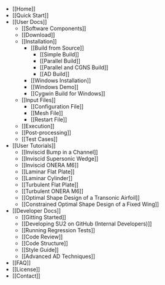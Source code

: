 * [[Home]]
* [[Quick Start]]
* [[User Docs]]
  * [[Software Components]]
  * [[Download]]
  * [[Installation]]
    * [[Build from Source]]
        * [[Simple Build]]
        * [[Parallel Build]]
        * [[Parallel and CGNS Build]]
        * [[AD Build]]
    * [[Windows Installation]]
    * [[Windows Demo]]
    * [[Cygwin Build for Windows]]
  * [[Input Files]]
    * [[Configuration File]]
    * [[Mesh File]]
    * [[Restart File]]
  * [[Execution]]
  * [[Post-processing]]
  * [[Test Cases]]
* [[User Tutorials]]
  * [[Inviscid Bump in a Channel]]
  * [[Inviscid Supersonic Wedge]]
  * [[Inviscid ONERA M6]]
  * [[Laminar Flat Plate]]
  * [[Laminar Cylinder]]
  * [[Turbulent Flat Plate]]
  * [[Turbulent ONERA M6]]
  * [[Optimal Shape Design of a Transonic Airfoil]]
  * [[Constrained Optimal Shape Design of a Fixed Wing]]
* [[Developer Docs]]
  * [[Gitting Started]]
  * [[Developing SU2 on GitHub (Internal Developers)]]
  * [[Running Regression Tests]]
  * [[Code Review]]
  * [[Code Structure]]
  * [[Style Guide]]
  * [[Advanced AD Techniques]]
* [[FAQ]]
* [[License]]
* [[Contact]]